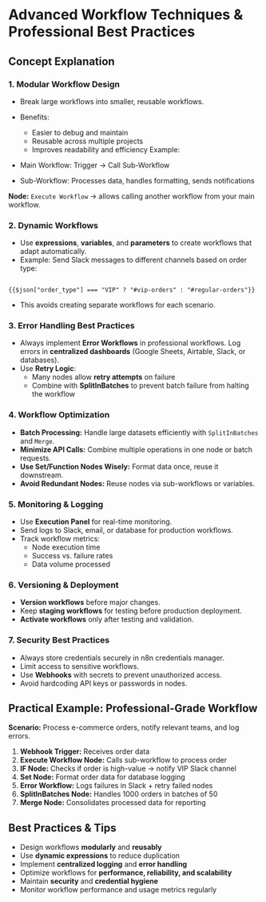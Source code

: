 # Advanced Workflow Techniques & Professional Best Practices

## Concept Explanation

### 1. Modular Workflow Design

- Break large workflows into smaller, reusable workflows.
- Benefits:
  - Easier to debug and maintain
  - Reusable across multiple projects
  - Improves readability and efficiency
Example:

- Main Workflow: Trigger → Call Sub-Workflow
- Sub-Workflow: Processes data, handles formatting, sends notifications

**Node:** `Execute Workflow` → allows calling another workflow from your main workflow.

### 2. Dynamic Workflows

- Use **expressions**, **variables**, and **parameters** to create workflows that adapt automatically.
- Example: Send Slack messages to different channels based on order type:

```text

{{$json["order_type"] === "VIP" ? "#vip-orders" : "#regular-orders"}}
```

- This avoids creating separate workflows for each scenario.

### 3. Error Handling Best Practices

- Always implement **Error Workflows** in professional workflows.
Log errors in **centralized dashboards** (Google Sheets, Airtable, Slack, or databases).
- Use **Retry Logic**:
  - Many nodes allow **retry attempts** on failure
  - Combine with **SplitInBatches** to prevent batch failure from halting the workflow

### 4. Workflow Optimization

- **Batch Processing:** Handle large datasets efficiently with `SplitInBatches` and `Merge`.
- **Minimize API Calls:** Combine multiple operations in one node or batch requests.
- **Use Set/Function Nodes Wisely:** Format data once, reuse it downstream.
- **Avoid Redundant Nodes:** Reuse nodes via sub-workflows or variables.

### 5. Monitoring & Logging

- Use **Execution Panel** for real-time monitoring.
- Send logs to Slack, email, or database for production workflows.
- Track workflow metrics:
  - Node execution time
  - Success vs. failure rates
  - Data volume processed

### 6. Versioning & Deployment

- **Version workflows** before major changes.
- Keep **staging workflows** for testing before production deployment.
- **Activate workflows** only after testing and validation.

### 7. Security Best Practices

- Always store credentials securely in n8n credentials manager.
- Limit access to sensitive workflows.
- Use **Webhooks** with secrets to prevent unauthorized access.
- Avoid hardcoding API keys or passwords in nodes.

## Practical Example: Professional-Grade Workflow

**Scenario:** Process e-commerce orders, notify relevant teams, and log errors.

1. **Webhook Trigger:** Receives order data
2. **Execute Workflow Node:** Calls sub-workflow to process order
3. **IF Node:** Checks if order is high-value → notify VIP Slack channel
4. **Set Node:** Format order data for database logging
5. **Error Workflow:** Logs failures in Slack + retry failed nodes
6. **SplitInBatches Node:** Handles 1000 orders in batches of 50
7. **Merge Node:** Consolidates processed data for reporting

## Best Practices & Tips

- Design workflows **modularly** and **reusably**
- Use **dynamic expressions** to reduce duplication
- Implement **centralized logging** and **error handling**
- Optimize workflows for **performance, reliability, and scalability**
- Maintain **security** and **credential hygiene**
- Monitor workflow performance and usage metrics regularly
